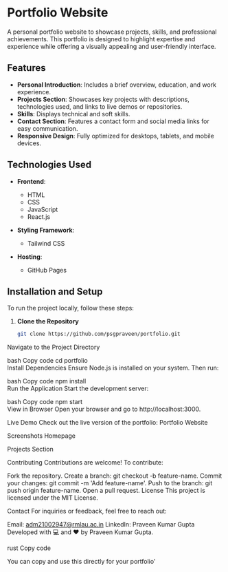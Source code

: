 # Portfolio Website  

A personal portfolio website to showcase projects, skills, and professional achievements. This portfolio is designed to highlight expertise and experience while offering a visually appealing and user-friendly interface.  

## Features  
- **Personal Introduction**: Includes a brief overview, education, and work experience.  
- **Projects Section**: Showcases key projects with descriptions, technologies used, and links to live demos or repositories.  
- **Skills**: Displays technical and soft skills.  
- **Contact Section**: Features a contact form and social media links for easy communication.  
- **Responsive Design**: Fully optimized for desktops, tablets, and mobile devices.  

## Technologies Used  
- **Frontend**:  
  - HTML  
  - CSS  
  - JavaScript  
  - React.js  

- **Styling Framework**:  
  - Tailwind CSS  

- **Hosting**:  
  - GitHub Pages  

## Installation and Setup  
To run the project locally, follow these steps:  

1. **Clone the Repository**  
   ```bash  
   git clone https://github.com/psgpraveen/portfolio.git  

Navigate to the Project Directory

bash
Copy code
cd portfolio  
Install Dependencies
Ensure Node.js is installed on your system. Then run:

bash
Copy code
npm install  
Run the Application
Start the development server:

bash
Copy code
npm start  
View in Browser
Open your browser and go to http://localhost:3000.

Live Demo
Check out the live version of the portfolio: Portfolio Website

Screenshots
Homepage

Projects Section

Contributing
Contributions are welcome! To contribute:

Fork the repository.
Create a branch: git checkout -b feature-name.
Commit your changes: git commit -m 'Add feature-name'.
Push to the branch: git push origin feature-name.
Open a pull request.
License
This project is licensed under the MIT License.

Contact
For inquiries or feedback, feel free to reach out:

Email: adm21002947@rmlau.ac.in
LinkedIn: Praveen Kumar Gupta
Developed with 💻 and ❤️ by Praveen Kumar Gupta.

rust
Copy code

You can copy and use this directly for your portfolio'
